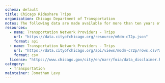 ```yaml
---
schema: default
title: Chicago Rideshare Trips
organization: Chicago Department of Transportation
notes: The following data are made available for more than ten years of Chicago rideshares.
resources:
  - name: Transportation Network Providers - Trips
    url: "https://data.cityofchicago.org/resource/m6dm-c72p.json"
    format: api
  - name: Transportation Network Providers - Trips
    url: "https://data.cityofchicago.org/api/views/m6dm-c72p/rows.csv?accessType=DOWNLOAD"
    format: csv
  license: "https://www.chicago.gov/city/en/narr/foia/data_disclaimer.html"
category:
  - Transportation
maintainer: Jonathan Levy
---
```

